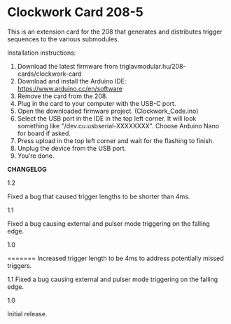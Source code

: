 # Clockwork Card 208-5

This is an extension card for the 208 that generates and distributes trigger sequences to the various submodules.

Installation instructions:

1. Download the latest firmware from triglavmodular.hu/208-cards/clockwork-card
2. Download and install the Arduino IDE: https://www.arduino.cc/en/software
3. Remove the card from the 208.
4. Plug in the card to your computer with the USB-C port.
5. Open the downloaded firmware project. (Clockwork_Code.ino)
6. Select the USB port in the IDE in the top left corner. It will look something like "/dev.cu.usbserial-XXXXXXXX". Choose Arduino Nano for board if asked.
7. Press upload in the top left corner and wait for the flashing to finish.
8. Unplug the device from the USB port.
9. You’re done.


**CHANGELOG**

1.2

Fixed a bug that caused trigger lengths to be shorter than 4ms.

1.1

Fixed a bug causing external and pulser mode triggering on the falling edge.

1.0 

=======
Increased trigger length to be 4ms to address potentially missed triggers.

1.1
Fixed a bug causing external and pulser mode triggering on the falling edge.

1.0 

Initial release.
